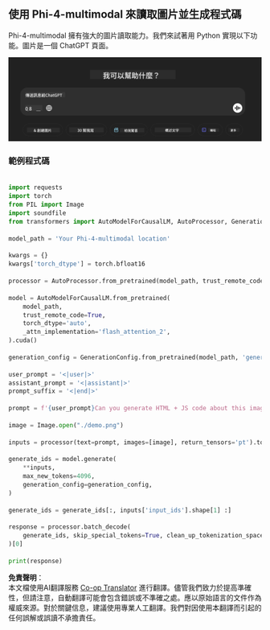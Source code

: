 <!--
CO_OP_TRANSLATOR_METADATA:
{
  "original_hash": "550f504a78659133aa4c5757a6d875ce",
  "translation_date": "2025-04-04T06:50:41+00:00",
  "source_file": "md\\02.Application\\04.Vision\\Phi4\\CreateFrontend\\README.md",
  "language_code": "tw"
}
-->
## **使用 Phi-4-multimodal 來讀取圖片並生成程式碼**

Phi-4-multimodal 擁有強大的圖片讀取能力。我們來試著用 Python 實現以下功能。圖片是一個 ChatGPT 頁面。

![demo](../../../../../../../translated_images/demo.415266e14de58ca0799f56584dec6684be4bf8d78ab882a38c7a635830f445f4.tw.png)

### **範例程式碼**

```python

import requests
import torch
from PIL import Image
import soundfile
from transformers import AutoModelForCausalLM, AutoProcessor, GenerationConfig,pipeline,AutoTokenizer

model_path = 'Your Phi-4-multimodal location'

kwargs = {}
kwargs['torch_dtype'] = torch.bfloat16

processor = AutoProcessor.from_pretrained(model_path, trust_remote_code=True)

model = AutoModelForCausalLM.from_pretrained(
    model_path,
    trust_remote_code=True,
    torch_dtype='auto',
    _attn_implementation='flash_attention_2',
).cuda()

generation_config = GenerationConfig.from_pretrained(model_path, 'generation_config.json')

user_prompt = '<|user|>'
assistant_prompt = '<|assistant|>'
prompt_suffix = '<|end|>'

prompt = f'{user_prompt}Can you generate HTML + JS code about this image <|image_1|> ? Please step by step {prompt_suffix}{assistant_prompt}'

image = Image.open("./demo.png")

inputs = processor(text=prompt, images=[image], return_tensors='pt').to('cuda:0')

generate_ids = model.generate(
    **inputs,
    max_new_tokens=4096,
    generation_config=generation_config,
)

generate_ids = generate_ids[:, inputs['input_ids'].shape[1] :]

response = processor.batch_decode(
    generate_ids, skip_special_tokens=True, clean_up_tokenization_spaces=False
)[0]

print(response)

```

**免責聲明**：  
本文檔使用AI翻譯服務 [Co-op Translator](https://github.com/Azure/co-op-translator) 進行翻譯。儘管我們致力於提高準確性，但請注意，自動翻譯可能會包含錯誤或不準確之處。應以原始語言的文件作為權威來源。對於關鍵信息，建議使用專業人工翻譯。我們對因使用本翻譯而引起的任何誤解或誤讀不承擔責任。